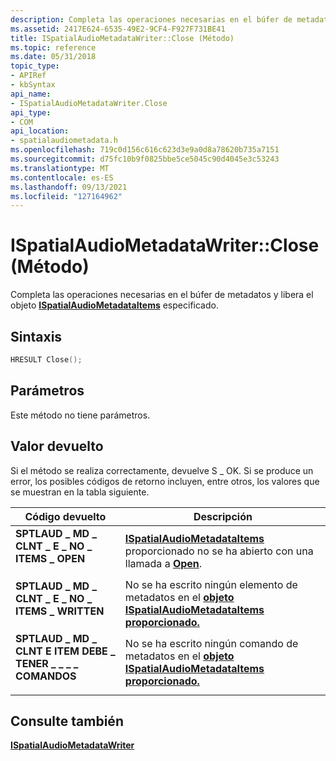 ```yaml
---
description: Completa las operaciones necesarias en el búfer de metadatos y libera el objeto ISpatialAudioMetadataItems especificado.
ms.assetid: 2417E624-6535-49E2-9CF4-F927F731BE41
title: ISpatialAudioMetadataWriter::Close (Método)
ms.topic: reference
ms.date: 05/31/2018
topic_type:
- APIRef
- kbSyntax
api_name:
- ISpatialAudioMetadataWriter.Close
api_type:
- COM
api_location:
- spatialaudiometadata.h
ms.openlocfilehash: 719c0d156c616c623d3e9a0d8a78620b735a7151
ms.sourcegitcommit: d75fc10b9f0825bbe5ce5045c90d4045e3c53243
ms.translationtype: MT
ms.contentlocale: es-ES
ms.lasthandoff: 09/13/2021
ms.locfileid: "127164962"
---
```

# <a name="ispatialaudiometadatawriterclose-method"></a>ISpatialAudioMetadataWriter::Close (Método)

Completa las operaciones necesarias en el búfer de metadatos y libera el objeto [**ISpatialAudioMetadataItems**](/windows/desktop/api/SpatialAudioMetadata/nn-spatialaudiometadata-ispatialaudiometadataitems) especificado.

## <a name="syntax"></a>Sintaxis


```C++
HRESULT Close();
```



## <a name="parameters"></a>Parámetros

Este método no tiene parámetros.

## <a name="return-value"></a>Valor devuelto

Si el método se realiza correctamente, devuelve S \_ OK. Si se produce un error, los posibles códigos de retorno incluyen, entre otros, los valores que se muestran en la tabla siguiente.



| Código devuelto                                                                                                                     | Descripción                                                                                                                                                                   |
|---------------------------------------------------------------------------------------------------------------------------------|-------------------------------------------------------------------------------------------------------------------------------------------------------------------------------|
| <dl> <dt>**SPTLAUD \_ MD \_ CLNT \_ E \_ NO \_ ITEMS \_ OPEN**</dt> </dl>            | [**ISpatialAudioMetadataItems**](/windows/desktop/api/SpatialAudioMetadata/nn-spatialaudiometadata-ispatialaudiometadataitems) proporcionado no se ha abierto con una llamada a [**Open**](/windows/desktop/api/SpatialAudioMetadata/nf-spatialaudiometadata-ispatialaudiometadatawriter-open).<br/> |
| <dl> <dt>**SPTLAUD \_ MD \_ CLNT \_ E \_ NO \_ ITEMS \_ WRITTEN**</dt> </dl>         | No se ha escrito ningún elemento de metadatos en el [**objeto ISpatialAudioMetadataItems proporcionado.**](/windows/desktop/api/SpatialAudioMetadata/nn-spatialaudiometadata-ispatialaudiometadataitems)<br/>                                              |
| <dl> <dt>**SPTLAUD \_ MD \_ CLNT E ITEM DEBE \_ TENER \_ \_ \_ \_ COMANDOS**</dt> </dl> | No se ha escrito ningún comando de metadatos en el [**objeto ISpatialAudioMetadataItems proporcionado.**](/windows/desktop/api/SpatialAudioMetadata/nn-spatialaudiometadata-ispatialaudiometadataitems)<br/>                                           |



 

## <a name="see-also"></a>Consulte también

<dl> <dt>

[**ISpatialAudioMetadataWriter**](/windows/desktop/api/SpatialAudioMetadata/nn-spatialaudiometadata-ispatialaudiometadatawriter)
</dt> </dl>

 

 




